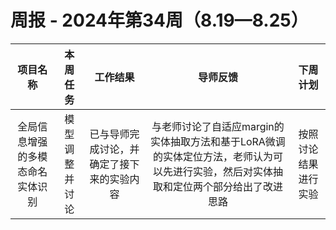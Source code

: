 
# 周报 - 2024年第34周（8.19—8.25）


|  项目名称  | 本周任务 | 工作结果 | 导师反馈 |  下周计划| 
|:----------:|:--------:|:--------:|:--------:|:--------:|
|  全局信息增强的多模态命名实体识别       | 模型调整并讨论  |已与导师完成讨论，并确定了接下来的实验内容 | 与老师讨论了自适应margin的实体抽取方法和基于LoRA微调的实体定位方法，老师认为可以先进行实验，然后对实体抽取和定位两个部分给出了改进思路 | 按照讨论结果进行实验
